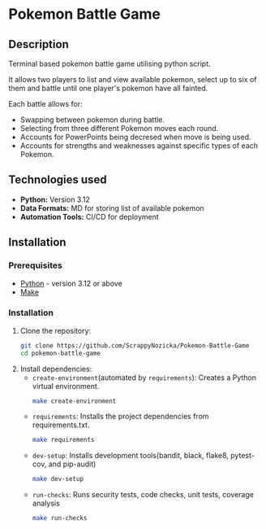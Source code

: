 # Pokemon Battle Game

## Description
Terminal based pokemon battle game utilising python script.

It allows two players to list and view available pokemon, select up to six of them and battle until one player's pokemon have all fainted. 

Each battle allows for:
 - Swapping between pokemon during battle.
 - Selecting from three different Pokemon moves each round.
 - Accounts for PowerPoints being decresed when move is being used.
 - Accounts for strengths and weaknesses against specific types of each Pokemon.


## Technologies used
- **Python:** Version 3.12
- **Data Formats:** MD for storing list of available pokemon
- **Automation Tools:**  CI/CD for deployment

## Installation

### Prerequisites
- [Python](https://www.python.org/downloads/) - version 3.12 or above
- [Make](https://www.gnu.org/software/make/)

### Installation

1. Clone the repository:
   ```bash
   git clone https://github.com/ScrappyNozicka/Pokemon-Battle-Game
   cd pokemon-battle-game
2. Install dependencies:
    - `create-environment`(automated by `requirements`): Creates a Python virtual environment.
        ```bash
        make create-environment
    - `requirements`: Installs the project dependencies from requirements.txt.
        ```bash
        make requirements
    - `dev-setup`: Installs development tools(bandit, black, flake8, pytest-cov, and pip-audit)
        ```bash
        make dev-setup
    - `run-checks`: Runs security tests, code checks, unit tests, coverage analysis
        ```bash
        make run-checks
